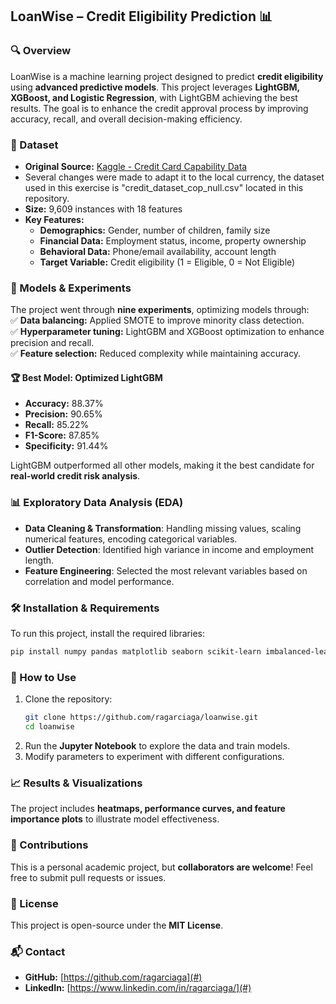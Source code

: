 ## LoanWise – Credit Eligibility Prediction 📊  

### 🔍 Overview  
LoanWise is a machine learning project designed to predict **credit eligibility** using **advanced predictive models**. This project leverages **LightGBM, XGBoost, and Logistic Regression**, with LightGBM achieving the best results. The goal is to enhance the credit approval process by improving accuracy, recall, and overall decision-making efficiency.  

### 📂 Dataset  
- **Original Source:** [Kaggle - Credit Card Capability Data](https://www.kaggle.com/datasets/zeesolver/credit-cared)
- Several changes were made to adapt it to the local currency, the dataset used in this exercise is "credit_dataset_cop_null.csv" located in this repository.
- **Size:** 9,609 instances with 18 features  
- **Key Features:**  
  - **Demographics:** Gender, number of children, family size  
  - **Financial Data:** Employment status, income, property ownership  
  - **Behavioral Data:** Phone/email availability, account length  
  - **Target Variable:** Credit eligibility (1 = Eligible, 0 = Not Eligible)  

### 🚀 Models & Experiments  
The project went through **nine experiments**, optimizing models through:  
✅ **Data balancing:** Applied SMOTE to improve minority class detection.  
✅ **Hyperparameter tuning:** LightGBM and XGBoost optimization to enhance precision and recall.  
✅ **Feature selection:** Reduced complexity while maintaining accuracy.  

#### 🏆 **Best Model: Optimized LightGBM**  
- **Accuracy:** 88.37%  
- **Precision:** 90.65%  
- **Recall:** 85.22%  
- **F1-Score:** 87.85%  
- **Specificity:** 91.44%  

LightGBM outperformed all other models, making it the best candidate for **real-world credit risk analysis**.  

### 📊 Exploratory Data Analysis (EDA)  
- **Data Cleaning & Transformation**: Handling missing values, scaling numerical features, encoding categorical variables.  
- **Outlier Detection**: Identified high variance in income and employment length.  
- **Feature Engineering**: Selected the most relevant variables based on correlation and model performance.  

### 🛠️ Installation & Requirements  
To run this project, install the required libraries:  
```bash
pip install numpy pandas matplotlib seaborn scikit-learn imbalanced-learn xgboost lightgbm
```

### 📌 How to Use  
1. Clone the repository:  
   ```bash
   git clone https://github.com/ragarciaga/loanwise.git
   cd loanwise
   ```
2. Run the **Jupyter Notebook** to explore the data and train models.  
3. Modify parameters to experiment with different configurations.  

### 📈 Results & Visualizations  
The project includes **heatmaps, performance curves, and feature importance plots** to illustrate model effectiveness.  

### 🤝 Contributions  
This is a personal academic project, but **collaborators are welcome**! Feel free to submit pull requests or issues.  

### 📜 License  
This project is open-source under the **MIT License**.  

### 📬 Contact  
- **GitHub:** [https://github.com/ragarciaga](#)  
- **LinkedIn:** [https://www.linkedin.com/in/ragarciaga/](#)  
